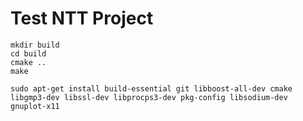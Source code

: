 # Test NTT Project

```
mkdir build
cd build
cmake ..
make
```

```
sudo apt-get install build-essential git libboost-all-dev cmake libgmp3-dev libssl-dev libprocps3-dev pkg-config libsodium-dev
gnuplot-x11
```